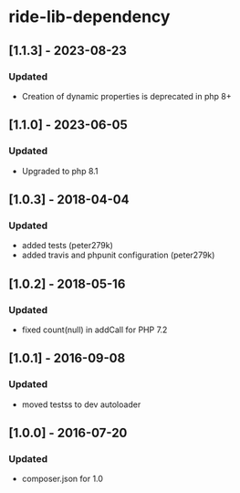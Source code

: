 # ride-lib-dependency
## [1.1.3] - 2023-08-23
### Updated
- Creation of dynamic properties is deprecated in php 8+
## [1.1.0] - 2023-06-05
### Updated
- Upgraded to php 8.1
## [1.0.3] - 2018-04-04
### Updated
- added tests (peter279k)
- added travis and phpunit configuration (peter279k)

## [1.0.2] - 2018-05-16
### Updated
- fixed count(null) in addCall for PHP 7.2

## [1.0.1] - 2016-09-08
### Updated
- moved testss to dev autoloader

## [1.0.0] - 2016-07-20
### Updated
- composer.json for 1.0

